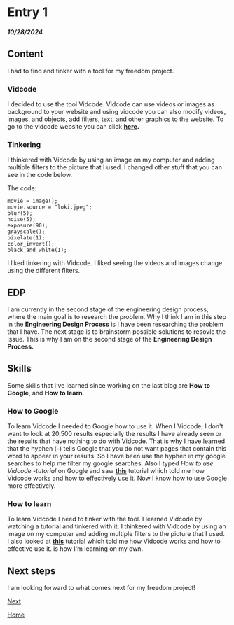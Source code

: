 # Entry 1
##### 10/28/2024

## Content
I had to find and tinker with a tool for my freedom project. 

### Vidcode
I decided to use the tool Vidcode. Vidcode can use videos or images as background to your website and using vidcode you can also modify videos, images, and objects, add filters, text, and other graphics to the website. To go to the vidcode website you can click **[here](https://www.vidcode.com/).**

### Tinkering
I thinkered with Vidcode by using an image on my computer and adding multiple filters to the picture that I used. I changed other stuff that you can see in the code below.

The code:
```
movie = image();
movie.source = "loki.jpeg";
blur(5);
noise(5);
exposure(90);
grayscale();
pixelate(1);
color_invert();
black_and_white(1);
```

I liked tinkering with Vidcode. I liked seeing the videos and images change using the different fliters. 

## EDP
I am currently in the second stage of the engineering design process, where the main goal is to research the problem. Why I think I am in this step in the **Engineering Design Process** is I have been researching the problem that I have. The next stage is to brainstorm possible solutions to resovle the issue. This is why I am on the second stage of the **Engineering Design Process.**

## Skills
Some skills that I’ve learned since working on the last blog are **How to Google**, and **How to learn**.

### How to Google
To learn Vidcode I needed to Google how to use it. When I Vidcode, I don't want to look at 20,500 results especially the results I have already seen or the results that have nothing to do with Vidcode. That is why I have learned that the hyphen (**-**) tells Google that you do not want pages that contain this word to appear in your results. So I have been use the hyphen in my google searches to help me filter my google searches. Also I typed _How to use Vidcode -tutorial_ on Google and saw **[this](https://www.youtube.com/watch?v=vaGk0-yog4g)** tutorial which told me how Vidcode works and how to effectively use it. Now I know how to use Google more effectively.

### How to learn
To learn Vidcode I need to tinker with the tool. I learned Vidcode by watching a tutorial and tinkered with it. I thinkered with Vidcode by using an image on my computer and adding multiple filters to the picture that I used. I also looked at **[this](https://www.youtube.com/watch?v=vaGk0-yog4g)** tutorial which told me how Vidcode works and how to effective use it. is how I'm learning on my own.

## Next steps
I am looking forward to what comes next for my freedom project!

[Next](entry02.md)

[Home](../README.md)
